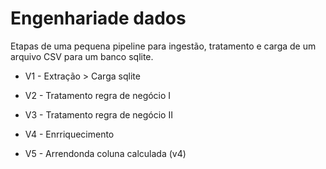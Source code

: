 # Engenhariade dados

Etapas de uma pequena pipeline para ingestão, tratamento e carga de um arquivo CSV para um banco sqlite.

- V1 - Extração > Carga sqlite

- V2 - Tratamento regra de negócio I

- V3 - Tratamento regra de negócio II

- V4 - Enrriquecimento 

- V5 - Arrendonda coluna calculada (v4)
